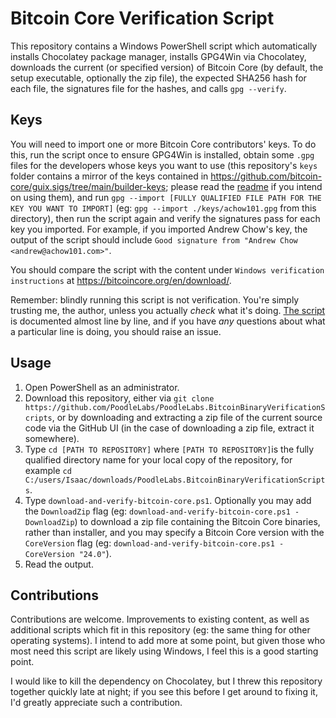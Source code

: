 # Bitcoin Core Verification Script

This repository contains a Windows PowerShell script which automatically installs Chocolatey package manager, installs GPG4Win via Chocolatey, downloads the current (or specified version) of Bitcoin Core (by default, the setup executable, optionally the zip file), the expected SHA256 hash for each file, the signatures file for the hashes, and calls `gpg --verify`.

## Keys

You will need to import one or more Bitcoin Core contributors' keys. To do this, run the script once to ensure GPG4Win is installed, obtain some `.gpg` files for the developers whose keys you want to use (this repository's `keys` folder contains a mirror of the keys contained in https://github.com/bitcoin-core/guix.sigs/tree/main/builder-keys; please read the [readme](./keys/README.md) if you intend on using them), and run `gpg --import [FULLY QUALIFIED FILE PATH FOR THE KEY YOU WANT TO IMPORT]` (eg: `gpg --import ./keys/achow101.gpg` from this directory), then run the script again and verify the signatures pass for each key you imported. For example, if you imported Andrew Chow's key, the output of the script should include `Good signature from "Andrew Chow <andrew@achow101.com>"`.

You should compare the script with the content under `Windows verification instructions` at https://bitcoincore.org/en/download/.

Remember: blindly running this script is not verification. You're simply trusting me, the author, unless you actually *check* what it's doing. [The script](https://github.com/PoodleLabs/PoodleLabs.BitcoinBinaryVerificationScripts/blob/master/download-and-verify-bitcoin-core.ps1) is documented almost line by line, and if you have *any* questions about what a particular line is doing, you should raise an issue.

## Usage

1. Open PowerShell as an administrator.
2. Download this repository, either via `git clone https://github.com/PoodleLabs/PoodleLabs.BitcoinBinaryVerificationScripts`, or by downloading and extracting a zip file of the current source code via the GitHub UI (in the case of downloading a zip file, extract it somewhere).
3. Type `cd [PATH TO REPOSITORY]` where `[PATH TO REPOSITORY]`is the fully qualified directory name for your local copy of the repository, for example `cd C:/users/Isaac/downloads/PoodleLabs.BitcoinBinaryVerificationScripts`.
4. Type `download-and-verify-bitcoin-core.ps1`. Optionally you may add the `DownloadZip` flag (eg: `download-and-verify-bitcoin-core.ps1 -DownloadZip`) to download a zip file containing the Bitcoin Core binaries, rather than installer, and you may specify a Bitcoin Core version with the `CoreVersion` flag (eg: `download-and-verify-bitcoin-core.ps1 -CoreVersion "24.0"`).
5. Read the output.

## Contributions

Contributions are welcome. Improvements to existing content, as well as additional scripts which fit in this repository (eg: the same thing for other operating systems). I intend to add more at some point, but given those who most need this script are likely using Windows, I feel this is a good starting point.

I would like to kill the dependency on Chocolatey, but I threw this repository together quickly late at night; if you see this before I get around to fixing it, I'd greatly appreciate such a contribution.
